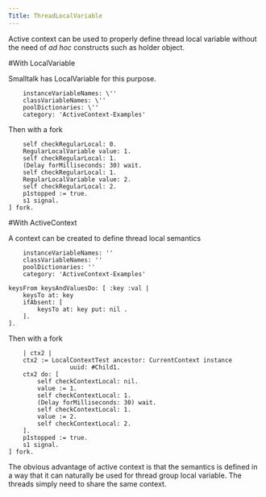 ```yaml
---
Title: ThreadLocalVariable
---
```


Active context can be used to properly define thread local variable without the need of *ad hoc* constructs such as holder object.

#With LocalVariable

Smalltalk has LocalVariable for this purpose.

```ProcessLocalVariable subclass: #RegularLocalVariable
	instanceVariableNames: \''
	classVariableNames: \''
	poolDictionaries: \''
	category: 'ActiveContext-Examples'
```

Then with a fork

```[
	self checkRegularLocal: 0.
	RegularLocalVariable value: 1.
	self checkRegularLocal: 1.
	(Delay forMilliseconds: 30) wait.
	self checkRegularLocal: 1.
	RegularLocalVariable value: 2.
	self checkRegularLocal: 2.
	p1stopped := true.
	s1 signal.
] fork.
```

#With ActiveContext

A context can be created to define thread local semantics

```Context subclass: #LocalContextTest
	instanceVariableNames: ''
	classVariableNames: ''
	poolDictionaries: ''
	category: 'ActiveContext-Examples'
```

```LocalContextTest>>transitionKeysFrom: keysFrom keysTo: keysTo
keysFrom keysAndValuesDo: [ :key :val | 
	keysTo at: key 
	ifAbsent: [ 
		keysTo at: key put: nil .
	].
]. 
```

Then with a fork

```[	
	| ctx2 |
	ctx2 := LocalContextTest ancestor: CurrentContext instance 
				 uuid: #Child1.
	ctx2 do: [
		self checkContextLocal: nil.
		value := 1.
		self checkContextLocal: 1.
		(Delay forMilliseconds: 30) wait.
		self checkContextLocal: 1.
		value := 2.
		self checkContextLocal: 2.
	].
	p1stopped := true.
	s1 signal.
] fork.
```

The obvious advantage of active context is that the semantics is defined in a way that it can naturally be used for thread group local variable. The threads simply need to share the same context.
